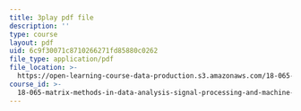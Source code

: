 ```yaml
---
title: 3play pdf file
description: ''
type: course
layout: pdf
uid: 6c9f30071c8710266271fd85880c0262
file_type: application/pdf
file_location: >-
  https://open-learning-course-data-production.s3.amazonaws.com/18-065-matrix-methods-in-data-analysis-signal-processing-and-machine-learning-spring-2018/6c9f30071c8710266271fd85880c0262_p-bXJIa7QVI.pdf
course_id: >-
  18-065-matrix-methods-in-data-analysis-signal-processing-and-machine-learning-spring-2018
---
```

